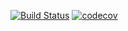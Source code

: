 [![Build Status](https://travis-ci.com/Anthony-BouKhalil/Assignment2.svg?branch=main)](https://travis-ci.com/Anthony-BouKhalil/Assignment2)
[![codecov](https://codecov.io/gh/Anthony-BouKhalil/Assignment2/branch/master/graph/badge.svg?token=D3W8dgJ5Pj)](https://codecov.io/gh/Anthony-BouKhalil/Assignment2)

